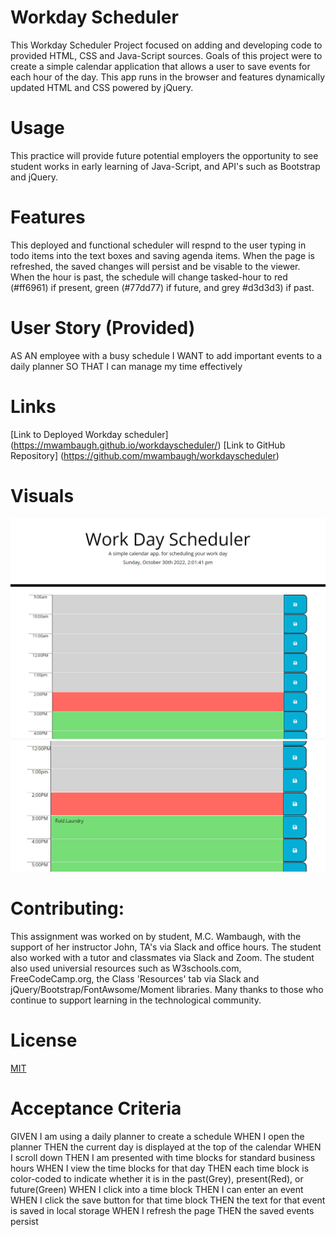 # Workday Scheduler 
This Workday Scheduler Project focused on adding and developing code to provided HTML, CSS and Java-Script sources. Goals of this project were to create a simple calendar application that allows a user to save events for each hour of the day. This app runs in the browser and features dynamically updated HTML and CSS powered by jQuery.

# Usage
 This practice will provide future potential employers the opportunity to see student works in early learning of Java-Script, and API's such as Bootstrap and jQuery. 

# Features
This deployed and functional scheduler will respnd to the user typing in todo items into the text boxes and saving agenda items. When the page is refreshed, the saved changes will persist and be visable to the viewer. When the hour is past, the schedule will change tasked-hour to red (#ff6961) if present, green (#77dd77) if future, and grey #d3d3d3) if past.

# User Story (Provided)
AS AN employee with a busy schedule
I WANT to add important events to a daily planner
SO THAT I can manage my time effectively

# Links
[Link to Deployed Workday scheduler] (https://mwambaugh.github.io/workdayscheduler/) 
[Link to GitHub Repository] (https://github.com/mwambaugh/workdayscheduler)

# Visuals 
!["Screenshot of Workday scheduler"](./assets/photos/1.png)
!["Screenshot of Workday scheduler with text added to 2pm time"](./assets/photos/2.png)

# Contributing:
This assignment was worked on by student, M.C. Wambaugh, with the support of her instructor John, TA's via Slack and office hours. The student also worked with a tutor and classmates via Slack and Zoom. The student also used universial resources such as  W3schools.com, FreeCodeCamp.org, the Class 'Resources' tab via Slack and jQuery/Bootstrap/FontAwsome/Moment libraries. Many thanks to those who continue to support learning in the technological community.

# License 
[MIT](https://choosealicense.com/licenses/mit/) 

# Acceptance Criteria 
GIVEN I am using a daily planner to create a schedule
WHEN I open the planner
THEN the current day is displayed at the top of the calendar
WHEN I scroll down
THEN I am presented with time blocks for standard business hours
WHEN I view the time blocks for that day
THEN each time block is color-coded to indicate whether it is in the past(Grey), present(Red), or future(Green)
WHEN I click into a time block
THEN I can enter an event
WHEN I click the save button for that time block
THEN the text for that event is saved in local storage
WHEN I refresh the page
THEN the saved events persist